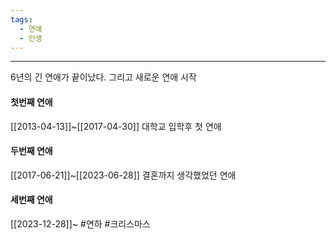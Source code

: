 ```yaml
---
tags:
  - 연애
  - 인생
---
```


--- 
6년의 긴 연애가 끝이났다.
그리고 새로운 연애 시작

#### 첫번째 연애
[[2013-04-13]]~[[2017-04-30]]
대학교 입학후 첫 연애

#### 두번째 연애
[[2017-06-21]]~[[2023-06-28]]
결혼까지 생각했었던 연애

#### 세번째 연애
[[2023-12-28]]~
#연하 #크리스마스

